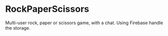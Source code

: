 # RockPaperScissors
Multi-user rock, paper or scissors game, with a chat. Using Firebase handle the storage.
